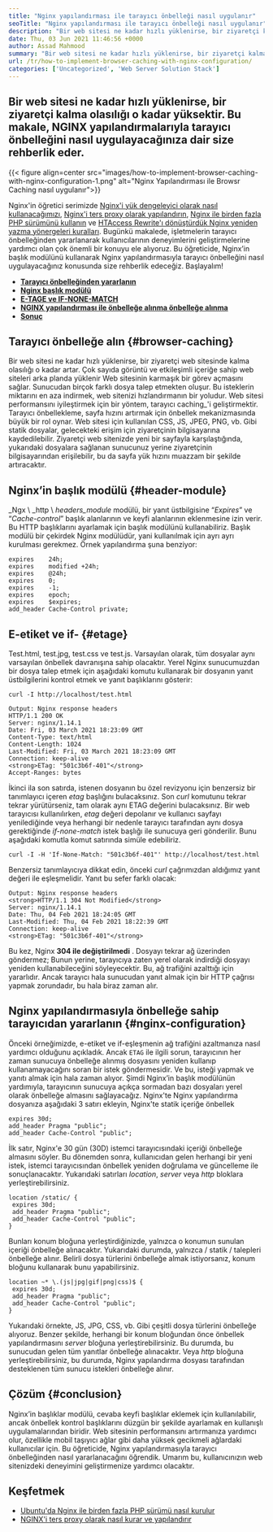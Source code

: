 ```yaml
---
title: "Nginx yapılandırması ile tarayıcı önbelleği nasıl uygulanır" 
seoTitle: "Nginx yapılandırması ile tarayıcı önbelleği nasıl uygulanır" 
description: "Bir web sitesi ne kadar hızlı yüklenirse, bir ziyaretçi kalma olasılığı o kadar yüksektir. Bu öğreticide, Nginx yapılandırmasıyla tarayıcı önbelleğini uygulayacağız." 
date: Thu, 03 Jun 2021 11:46:56 +0000
author: Assad Mahmood
summary: "Bir web sitesi ne kadar hızlı yüklenirse, bir ziyaretçi kalma olasılığı o kadar yüksektir. Bu makale, NGINX yapılandırmalarıyla tarayıcı önbelleğini nasıl uygulayacağınıza dair size rehberlik eder." 
url: /tr/how-to-implement-browser-caching-with-nginx-configuration/
categories: ['Uncategorized', 'Web Server Solution Stack']
---
```


## Bir web sitesi ne kadar hızlı yüklenirse, bir ziyaretçi kalma olasılığı o kadar yüksektir. Bu makale, NGINX yapılandırmalarıyla tarayıcı önbelleğini nasıl uygulayacağınıza dair size rehberlik eder.

{{< figure align=center src="images/how-to-implement-browser-caching-with-nginx-configuration-1.png" alt="Nginx Yapılandırması ile Browsr Caching nasıl uygulanır">}}

Nginx'in öğretici serimizde [Nginx'i yük dengeleyici olarak nasıl kullanacağımızı][1], [Nginx'i ters proxy olarak yapılandırın][2], [Nginx ile birden fazla PHP sürümünü kullanın][3] ve [HTAccess Rewrite'ı dönüştürdük Nginx yeniden yazma yönergeleri kuralları][4]. Bugünkü makalede, işletmelerin tarayıcı önbelleğinden yararlanarak kullanıcılarının deneyimlerini geliştirmelerine yardımcı olan çok önemli bir konuyu ele alıyoruz. Bu öğreticide, Nginx’in başlık modülünü kullanarak Nginx yapılandırmasıyla tarayıcı önbelleğini nasıl uygulayacağınız konusunda size rehberlik edeceğiz. Başlayalım!
* **[Tarayıcı önbelleğinden yararlanın][5]** 
* [ **Nginx başlık modülü** ][6]
* [ **E-TAGE ve IF-NONE-MATCH** ][7]
* [ **NGINX yapılandırması ile önbelleğe alınma önbelleğe alınma** ][8]
* [ **Sonuç** ][9]

## Tarayıcı önbelleğe alın {#browser-caching}

Bir web sitesi ne kadar hızlı yüklenirse, bir ziyaretçi web sitesinde kalma olasılığı o kadar artar. Çok sayıda görüntü ve etkileşimli içeriğe sahip web siteleri arka planda yüklenir Web sitesinin karmaşık bir görev açmasını sağlar. Sunucudan birçok farklı dosya talep etmekten oluşur. Bu isteklerin miktarını en aza indirmek, web sitenizi hızlandırmanın bir yoludur.
Web sitesi performansını iyileştirmek için bir yöntem, tarayıcı caching_'i geliştirmektir. Tarayıcı önbellekleme, sayfa hızını artırmak için önbellek mekanizmasında büyük bir rol oynar. Web sitesi için kullanılan CSS, JS, JPEG, PNG, vb. Gibi statik dosyalar, gelecekteki erişim için ziyaretçinin bilgisayarına kaydedilebilir. Ziyaretçi web sitenizde yeni bir sayfayla karşılaştığında, yukarıdaki dosyalara sağlanan sunucunuz yerine ziyaretçinin bilgisayarından erişilebilir, bu da sayfa yük hızını muazzam bir şekilde artıracaktır.

## Nginx’in başlık modülü {#header-module}

_Ngx \ _http \ _headers_module_ modülü, bir yanıt üstbilgisine “_Expires_” ve “_Cache-control_” başlık alanlarının ve keyfi alanlarının eklenmesine izin verir. Bu HTTP başlıklarını ayarlamak için başlık modülünü kullanabiliriz. Başlık modülü bir çekirdek Nginx modülüdür, yani kullanılmak için ayrı ayrı kurulması gerekmez.
Örnek yapılandırma şuna benziyor:
```
expires    24h;
expires    modified +24h;
expires    @24h;
expires    0;
expires    -1;
expires    epoch;
expires    $expires;
add_header Cache-Control private;
```

## E-etiket ve if- {#etage}

Test.html, test.jpg, test.css ve test.js. Varsayılan olarak, tüm dosyalar aynı varsayılan önbellek davranışına sahip olacaktır. Yerel Nginx sunucumuzdan bir dosya talep etmek için aşağıdaki komutu kullanarak bir dosyanın yanıt üstbilgilerini kontrol etmek ve yanıt başlıklarını gösterir:
```
curl -I http://localhost/test.html
```
```
Output: Nginx response headers
HTTP/1.1 200 OK
Server: nginx/1.14.1
Date: Fri, 03 March 2021 18:23:09 GMT
Content-Type: text/html
Content-Length: 1024
Last-Modified: Fri, 03 March 2021 18:23:09 GMT
Connection: keep-alive
<strong>ETag: "501c3b6f-401"</strong>
Accept-Ranges: bytes
```
İkinci ila son satırda, istenen dosyanın bu özel revizyonu için benzersiz bir tanımlayıcı içeren _etag_ başlığını bulacaksınız. Son _curl_ komutunu tekrar tekrar yürütürseniz, tam olarak aynı ETAG değerini bulacaksınız.
Bir web tarayıcısı kullanılırken, _etag_ değeri depolanır ve kullanıcı sayfayı yenilediğinde veya herhangi bir nedenle tarayıcı tarafından aynı dosya gerektiğinde _if-none-match_ istek başlığı ile sunucuya geri gönderilir.
Bunu aşağıdaki komutla komut satırında simüle edebiliriz.
```
curl -I -H 'If-None-Match: "501c3b6f-401"' http://localhost/test.html
```
Benzersiz tanımlayıcıya dikkat edin, önceki _curl_ çağrımızdan aldığımız yanıt değeri ile eşleşmelidir. Yanıt bu sefer farklı olacak:
```
Output: Nginx response headers
<strong>HTTP/1.1 304 Not Modified</strong>
Server: nginx/1.14.1
Date: Thu, 04 Feb 2021 18:24:05 GMT
Last-Modified: Thu, 04 Feb 2021 18:22:39 GMT
Connection: keep-alive
<strong>ETag: "501c3b6f-401"</strong>
```
Bu kez, Nginx **304 ile değiştirilmedi** . Dosyayı tekrar ağ üzerinden göndermez; Bunun yerine, tarayıcıya zaten yerel olarak indirdiği dosyayı yeniden kullanabileceğini söyleyecektir. Bu, ağ trafiğini azalttığı için yararlıdır. Ancak tarayıcı hala sunucudan yanıt almak için bir HTTP çağrısı yapmak zorundadır, bu hala biraz zaman alır.

## Nginx yapılandırmasıyla önbelleğe sahip tarayıcıdan yararlanın {#nginx-configuration}

Önceki örneğimizde, e-etiket ve if-eşleşmenin ağ trafiğini azaltmanıza nasıl yardımcı olduğunu açıkladık. Ancak `ETAG` ile ilgili sorun, tarayıcının her zaman sunucuya önbelleğe alınmış dosyasını yeniden kullanıp kullanamayacağını soran bir istek göndermesidir. Ve bu, isteği yapmak ve yanıtı almak için hala zaman alıyor.
Şimdi Nginx’in başlık modülünün yardımıyla, tarayıcının sunucuya açıkça sormadan bazı dosyaları yerel olarak önbelleğe almasını sağlayacağız.
Nginx'te Nginx yapılandırma dosyanıza aşağıdaki 3 satırı ekleyin, Nginx'te statik içeriğe önbellek
```
expires 30d;
add_header Pragma "public";
add_header Cache-Control "public";
```
İlk satır, Nginx'e 30 gün (30D) istemci tarayıcısındaki içeriği önbelleğe almasını söyler. Bu dönemden sonra, kullanıcıdan gelen herhangi bir yeni istek, istemci tarayıcısından önbellek yeniden doğrulama ve güncelleme ile sonuçlanacaktır.
Yukarıdaki satırları _location_, _server_ veya _http_ bloklara yerleştirebilirsiniz.
```
location /static/ {
 expires 30d;
 add_header Pragma "public";
 add_header Cache-Control "public";
}
```
Bunları konum bloğuna yerleştirdiğinizde, yalnızca o konumun sunulan içeriği önbelleğe alınacaktır. Yukarıdaki durumda, yalnızca / statik / talepleri önbelleğe alınır.
Belirli dosya türlerini önbelleğe almak istiyorsanız, konum bloğunu kullanarak bunu yapabilirsiniz.
```
location ~* \.(js|jpg|gif|png|css)$ {
 expires 30d;
 add_header Pragma "public";
 add_header Cache-Control "public";
}

```
Yukarıdaki örnekte, JS, JPG, CSS, vb. Gibi çeşitli dosya türlerini önbelleğe alıyoruz.
Benzer şekilde, herhangi bir konum bloğundan önce önbellek yapılandırmasını _server_ bloğuna yerleştirebilirsiniz. Bu durumda, bu sunucudan gelen tüm yanıtlar önbelleğe alınacaktır. Veya _http_ bloğuna yerleştirebilirsiniz, bu durumda, Nginx yapılandırma dosyası tarafından desteklenen tüm sunucu istekleri önbelleğe alınır.

## Çözüm {#conclusion}

Nginx’in başlıklar modülü, cevaba keyfi başlıklar eklemek için kullanılabilir, ancak önbellek kontrol başlıklarını düzgün bir şekilde ayarlamak en kullanışlı uygulamalarından biridir. Web sitesinin performansını artırmanıza yardımcı olur, özellikle mobil taşıyıcı ağlar gibi daha yüksek gecikmeli ağlardaki kullanıcılar için. Bu öğreticide, Nginx yapılandırmasıyla tarayıcı önbelleğinden nasıl yararlanacağını öğrendik. Umarım bu, kullanıcınızın web sitenizdeki deneyimini geliştirmenize yardımcı olacaktır.

## Keşfetmek
  * [Ubuntu'da Nginx ile birden fazla PHP sürümü nasıl kurulur][3]
  * [NGINX'i ters proxy olarak nasıl kurar ve yapılandırır][2]



[1]: https://blog.containerize.com/web-server-solution-stack/how-to-use-nginx-as-load-balancer-for-your-application/
[2]: https://blog.containerize.com/web-server-solution-stack/how-to-setup-and-configure-nginx-as-reverse-proxy/
[3]: https://blog.containerize.com/web-server-solution-stack/how-to-install-multiple-php-versions-with-nginx-on-ubuntu/
[4]: https://blog.containerize.com/web-server-solution-stack/how-to-convert-htaccess-rewrite-rules-to-nginx-rewrite-directives/
[5]: #browser-caching
[6]: #header-module
[7]: #etag
[8]: #nginx-configuration
[9]: #conclusion
